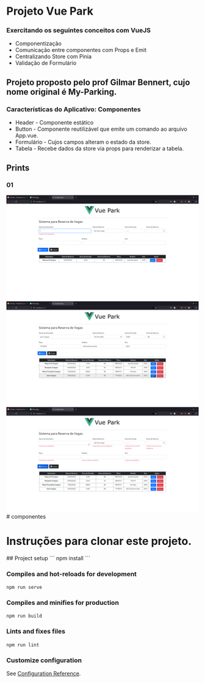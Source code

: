 <h1>Projeto Vue Park</h1>

<h3>Exercitando os seguintes conceitos com VueJS</h3>
<ul>
    <li>Componentização</li>
    <li>Comunicação entre componentes com Props e Emit</li>
    <li>Centralizando Store com Pinia</li>
    <li>Validação de Formulário</li>
</ul>

<h2>Projeto proposto pelo prof Gilmar Bennert, cujo nome original é My-Parking.</h2>

<h3>Características do Aplicativo: Componentes </h3>

<ul>
    <li>Header - Componente estático</li>
    <li>Button - Componente reutilizável que emite um comando ao arquivo App.vue.</li>
    <li>Formulário - Cujos campos alteram o estado da store.</li>
    <li>Tabela - Recebe dados da store via props para renderizar a tabela.</li>
</ul>


<h2>Prints</h2>

<h3>01</h3>
<img src="./public/vuepark01.png">
<img src="./public/vuepark02.png">
<img src="./public/vuepark03.png">
# componentes


<h1>Instruções para clonar este projeto.</h1>
## Project setup
```
npm install
```

### Compiles and hot-reloads for development
```
npm run serve
```

### Compiles and minifies for production
```
npm run build
```

### Lints and fixes files
```
npm run lint
```

### Customize configuration
See [Configuration Reference](https://cli.vuejs.org/config/).

